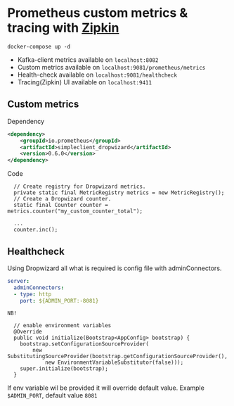 # Prometheus custom metrics & tracing with [Zipkin](https://zipkin.io/) 
`docker-compose up -d`

* Kafka-client metrics available on `localhost:8082`
* Custom metrics available on `localhost:9081/prometheus/metrics`
* Health-check available on `localhost:9081/healthcheck` 
* Tracing(Zipkin) UI available on `localhost:9411` 

## Custom metrics
Dependency
```xml
<dependency>
    <groupId>io.prometheus</groupId>
    <artifactId>simpleclient_dropwizard</artifactId>
    <version>0.6.0</version>
</dependency>
```

Code
```
  // Create registry for Dropwizard metrics.
  private static final MetricRegistry metrics = new MetricRegistry();
  // Create a Dropwizard counter.
  static final Counter counter = metrics.counter("my_custom_counter_total");
  
  ...
  counter.inc();
```

## Healthcheck 
Using Dropwizard all what is required is config file with adminConnectors.
```yaml
server:
  adminConnectors:
  - type: http
    port: ${ADMIN_PORT:-8081}
```  


`NB!`  

```
  // enable environment variables
  @Override
  public void initialize(Bootstrap<AppConfig> bootstrap) {
    bootstrap.setConfigurationSourceProvider(
        new SubstitutingSourceProvider(bootstrap.getConfigurationSourceProvider(),
            new EnvironmentVariableSubstitutor(false)));
    super.initialize(bootstrap);
  }
```

If env variable wil be provided it will override default value.
Example `$ADMIN_PORT`, default value `8081`

